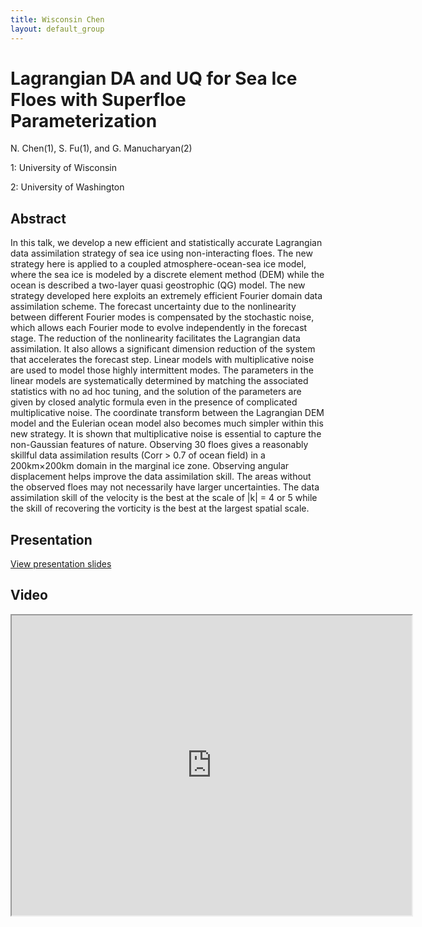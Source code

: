 ```yaml
---
title: Wisconsin Chen
layout: default_group
---
```

# Lagrangian DA and UQ for Sea Ice Floes with Superfloe Parameterization
N. Chen(1),  S. Fu(1), and G. Manucharyan(2)

1: University of Wisconsin

2: University of Washington

## Abstract
In this talk, we develop a new efficient and statistically accurate Lagrangian data assimilation strategy of sea ice using non-interacting floes. The new strategy here is applied to a coupled atmosphere-ocean-sea ice model, where the sea ice is modeled by a discrete element method (DEM) while the ocean is described a two-layer quasi geostrophic (QG) model. The new strategy developed here exploits an extremely efficient Fourier domain data assimilation scheme. The forecast uncertainty due to the nonlinearity between different Fourier modes is compensated by the stochastic noise, which allows each Fourier mode to evolve independently in the forecast stage. The reduction of the nonlinearity facilitates the Lagrangian data assimilation. It also allows a significant dimension reduction of the system that accelerates the forecast step. Linear models with multiplicative noise are used to model those highly intermittent modes. The parameters in the linear models are systematically determined by matching the associated statistics with no ad hoc tuning, and the solution of the parameters are given by closed analytic formula even in the presence of complicated multiplicative noise. The coordinate transform between the Lagrangian DEM model and the Eulerian ocean model also becomes much simpler within this new strategy. It is shown that multiplicative noise is essential to capture the non-Gaussian features of nature. Observing 30 floes gives a reasonably skillful data assimilation results (Corr > 0.7 of ocean field) in a 200km×200km domain in the marginal ice zone. Observing angular displacement helps improve the data assimilation skill. The areas without the observed floes may not necessarily have larger uncertainties. The data assimilation skill of the velocity is the best at the scale of |k| = 4 or 5 while the skill of recovering the vorticity is the best at the largest spatial scale.

## Presentation
<p><a href="https://drive.google.com/file/d/1kKC0mRJlSbPCeAfEwSw_0j24v7O-1waN/view?usp=sharing">View presentation slides</a></p>


## Video
<iframe src="https://drive.google.com/file/d/1VSZKGIJQIwP6loPwaV6OgvkiDLzr_XaU/preview" width="640" height="480"></iframe>
